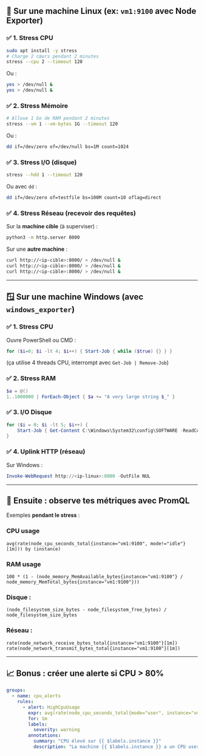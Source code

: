## 🔧 Sur une machine Linux (ex: `vm1:9100` avec Node Exporter)

### ✅ 1. Stress CPU

```bash
sudo apt install -y stress
# Charge 2 cœurs pendant 2 minutes
stress --cpu 2 --timeout 120
```

Ou :

```bash
yes > /dev/null &
yes > /dev/null &
```

### ✅ 2. Stress Mémoire

```bash
# Alloue 1 Go de RAM pendant 2 minutes
stress --vm 1 --vm-bytes 1G --timeout 120
```

Ou :

```bash
dd if=/dev/zero of=/dev/null bs=1M count=1024
```

### ✅ 3. Stress I/O (disque)

```bash
stress --hdd 1 --timeout 120
```

Ou avec `dd` :

```bash
dd if=/dev/zero of=testfile bs=100M count=10 oflag=direct
```

### ✅ 4. Stress Réseau (recevoir des requêtes)

Sur la **machine cible** (à superviser) :

```bash
python3 -m http.server 8000
```

Sur une **autre machine** :

```bash
curl http://<ip-cible>:8000/ > /dev/null &
curl http://<ip-cible>:8000/ > /dev/null &
curl http://<ip-cible>:8000/ > /dev/null &
```

---

## 🪟 Sur une machine Windows (avec `windows_exporter`)

### ✅ 1. Stress CPU

Ouvre PowerShell ou CMD :

```powershell
for ($i=0; $i -lt 4; $i++) { Start-Job { while ($true) {} } }
```

(ça utilise 4 threads CPU, interrompt avec `Get-Job | Remove-Job`)

### ✅ 2. Stress RAM

```powershell
$a = @()
1..1000000 | ForEach-Object { $a += "A very large string $_" }
```

### ✅ 3. I/O Disque

```powershell
for ($i = 0; $i -lt 5; $i++) {
    Start-Job { Get-Content C:\Windows\System32\config\SOFTWARE -ReadCount 0 }
}
```

### ✅ 4. Uplink HTTP (réseau)

Sur Windows :

```powershell
Invoke-WebRequest http://<ip-linux>:8000 -OutFile NUL
```

---

## 🎯 Ensuite : observe tes métriques avec PromQL

Exemples **pendant le stress** :

### CPU usage

```promql
avg(rate(node_cpu_seconds_total{instance="vm1:9100", mode!="idle"}[1m])) by (instance)
```

### RAM usage

```promql
100 * (1 - (node_memory_MemAvailable_bytes{instance="vm1:9100"} / node_memory_MemTotal_bytes{instance="vm1:9100"}))
```

### Disque :

```promql
(node_filesystem_size_bytes - node_filesystem_free_bytes) / node_filesystem_size_bytes
```

### Réseau :

```promql
rate(node_network_receive_bytes_total{instance="vm1:9100"}[1m])
rate(node_network_transmit_bytes_total{instance="vm1:9100"}[1m])
```

---

## 📈 Bonus : créer une alerte si CPU > 80%

```yaml
groups:
  - name: cpu_alerts
    rules:
      - alert: HighCpuUsage
        expr: avg(rate(node_cpu_seconds_total{mode="user", instance="vm1:9100"}[2m])) > 0.8
        for: 1m
        labels:
          severity: warning
        annotations:
          summary: "CPU élevé sur {{ $labels.instance }}"
          description: "La machine {{ $labels.instance }} a un CPU user > 80% pendant plus d'1 minute."
```


